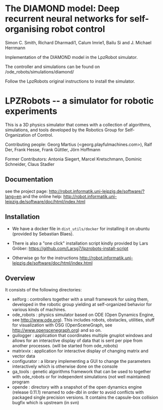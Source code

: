 # The DIAMOND model: Deep recurrent neural networks for self-organising robot control

Simon C. Smith, Richard Dharmadi1, Calum Imrie1, Bailu Si and J. Michael Herrmann

Implementation of the DIAMOND model in the LpzRobot simulator.

The controller and simulations can be found on /ode_robots/simulations/diamond/

Follow the LpzRobots original instructions to install the simulator.

# LPZRobots -- a simulator for robotic experiments #

This is a 3D physics simulator that comes with a collection of algorithms, simulations, and tools
developed by the Robotics Group for Self-Organization of Control.

Contributing people: Georg Martius (<georg.playfulmachines.com>), Ralf Der, Frank Hesse, Frank Güttler, Jörn Hoffmann

Former Contributors: Antonia Siegert, Marcel Kretschmann, Dominic Schneider, Claus Stadler

## Documentation ##
see the project page: <http://robot.informatik.uni-leipzig.de/software/?lang=en>
and the online help: <http://robot.informatik.uni-leipzig.de/software/doc/html/index.html>

## Installation ##

  - We have a docker file in `dist_utils/docker` for installing it on ubuntu (provided by Sebastian Blaes).

  - There is also a "one click" installation script kindly provided by Lars Gröber: <https://github.com/Larsg7/lpzrobots-install-script>

  - Otherwise go for the instructions <http://robot.informatik.uni-leipzig.de/software/doc/html/index.html>

## Overview ##
It consists of the following directories:

  - selforg : controllers together with a small framework for using them,
      developed in the robotic group yielding at self-organized behavior for various kinds of machines.
  - ode_robots : physics simulator based on ODE
      (Open Dynamics Engine, see <http://www.ode.org>).
      This includes robots, obstacles, utilities, stuff for visualization with OSG
        (OpenSceneGraph, see <http://www.openscenegraph.org>) and so on.
  - guilogger : application that coordinates multiple gnuplot
      windows and allows for an interactive display of data that is sent per pipe from another processes. (will be started from ode_robots)
  - matrixvix : application for interactive display of changing matrix and vector data
  - configurator : a library implementing a GUI to change the parameters interactively
        which is otherwise done on the console
  - ga\_tools : genetic algorithms framework that can be used to together with
        ode_robots or for independent simulations (not well maintained) program
  - opende : directory with a snapshot of the open dynamics engine (release 0.11.1)
                  renamed to ode-dbl in order to avoid conflicts with packaged single
                  precision versions. It contains the capsule-box collision bugfix
                  which is upstream (in svn)
